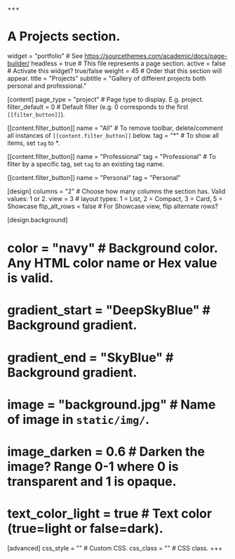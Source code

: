 +++
# A Projects section.
widget                = "portfolio"       # See https://sourcethemes.com/academic/docs/page-builder/
headless              = true              # This file represents a page section.
active                = false              # Activate this widget? true/false
weight                = 45                # Order that this section will appear.
title                 = "Projects"
subtitle              = "Gallery of different projects both personal and professional."

[content]
  page_type           = "project"         # Page type to display. E.g. project.
  filter_default      = 0                 # Default filter (e.g. 0 corresponds to the first `[[filter_button]]`).
  
  [[content.filter_button]]
    name              = "All"             # To remove toolbar, delete/comment all instances of `[[content.filter_button]]` below.
    tag               = "*"               # To show all items, set `tag` to *.
    
  [[content.filter_button]]
  name                = "Professional"
  tag                 = "Professional"    # To filter by a specific tag, set `tag` to an existing tag name.
  
  [[content.filter_button]]
  name                = "Personal"
  tag                 = "Personal"

[design]
  columns             = "2"               # Choose how many columns the section has. Valid values: 1 or 2.
  view                = 3                 # layout types: 1 = List, 2 = Compact, 3 = Card, 5 = Showcase
  flip_alt_rows       = false             # For Showcase view, flip alternate rows?

[design.background]
  # color             = "navy"            # Background color. Any HTML color name or Hex value is valid.
  # gradient_start    = "DeepSkyBlue"     # Background gradient.
  # gradient_end      = "SkyBlue"         # Background gradient.
  # image             = "background.jpg"  # Name of image in `static/img/`.
  # image_darken      = 0.6               # Darken the image? Range 0-1 where 0 is transparent and 1 is opaque.
  # text_color_light  = true              # Text color (true=light or false=dark).
  
[advanced]
 css_style            = ""                # Custom CSS. 
 css_class            = ""                # CSS class.
+++
